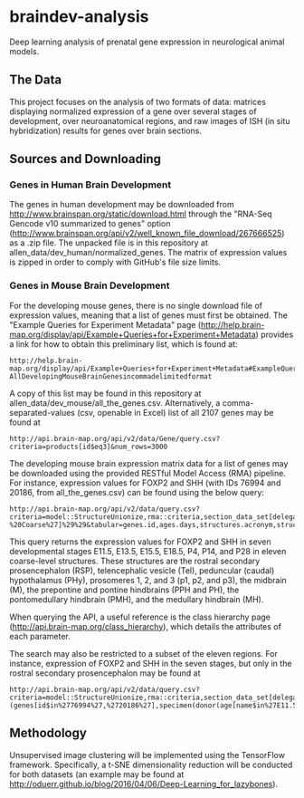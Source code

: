 # braindev-analysis
Deep learning analysis of prenatal gene expression in neurological animal models.
## The Data
This project focuses on the analysis of two formats of data: matrices displaying normalized expression of a gene over several stages of development, over neuroanatomical regions, and raw images of ISH (in situ hybridization) results for genes over brain sections. 
## Sources and Downloading
### Genes in Human Brain Development
The genes in human development may be downloaded from http://www.brainspan.org/static/download.html through the "RNA-Seq Gencode v10 summarized to genes" option (http://www.brainspan.org/api/v2/well_known_file_download/267666525) as a .zip file. The unpacked file is in this repository at allen_data/dev_human/normalized_genes. The matrix of expression values is zipped in order to comply with GitHub's file size limits.
### Genes in Mouse Brain Development
For the developing mouse genes, there is no single download file of expression values, meaning that a list of genes must first be obtained. The "Example Queries for Experiment Metadata" page (http://help.brain-map.org/display/api/Example+Queries+for+Experiment+Metadata) provides a link for how to obtain this preliminary list, which is found at:

```
http://help.brain-map.org/display/api/Example+Queries+for+Experiment+Metadata#ExampleQueriesforExperimentMetadata-AllDevelopingMouseBrainGenesincommadelimitedformat
```

A copy of this list may be found in this repository at allen_data/dev_mouse/all_the_genes.csv.
Alternatively, a comma-separated-values (csv, openable in Excel) list of all 2107 genes may be found at
```
http://api.brain-map.org/api/v2/data/Gene/query.csv?criteria=products[id$eq3]&num_rows=3000
```
The developing mouse brain expression matrix data for a list of genes may be downloaded using the provided RESTful Model Access (RMA) pipeline. For instance, expression values for FOXP2 and SHH (with IDs 76994 and 20186, from all_the_genes.csv) can be found using the below query:

```
http://api.brain-map.org/api/v2/data/query.csv?criteria=model::StructureUnionize,rma::criteria,section_data_set[delegate$eqfalse]%28genes[id$in%2776994%27,%2720186%27],specimen%28donor%28age[name$in%27E11.5%27,%27E13.5%27,%27E15.5%27,%27E18.5%27,%27P4%27,%27P14%27,%27P28%27]%29%29%29,structure%28structure_sets_structures%28structure_set[name$eq%27Developing%20Mouse%20-%20Coarse%27]%29%29&tabular=genes.id,ages.days,structures.acronym,structures.name,structures.graph_order,structure_unionizes.expression_energy&num_rows=10000000
```

This query returns the expression values for FOXP2 and SHH in seven developmental stages E11.5, E13.5, E15.5, E18.5, P4, P14, and P28 in eleven coarse-level structures. These structures are the rostral secondary prosencephalon (RSP), telencephalic vesicle (Tel), peduncular (caudal) hypothalamus (PHy), prosomeres 1, 2, and 3 (p1, p2, and p3), the midbrain (M), the prepontine and pontine hindbrains (PPH and PH), the pontomedullary hindbrain (PMH), and the medullary hindbrain (MH).

When querying the API, a useful reference is the class hierarchy page (http://api.brain-map.org/class_hierarchy), which details the attributes of each parameter. 

The search may also be restricted to a subset of the eleven regions. For instance, expression of FOXP2 and SHH in the seven stages, but only in the rostral secondary prosencephalon may be found at 

```
http://api.brain-map.org/api/v2/data/query.csv?criteria=model::StructureUnionize,rma::criteria,section_data_set[delegate$eqfalse](genes[id$in%2776994%27,%2720186%27],specimen(donor(age[name$in%27E11.5%27,%27E13.5%27,%27E15.5%27,%27E18.5%27,%27P4%27,%27P14%27,%27P28%27]))),structure(structure_sets_structures(structure[acronym$in%27RSP%27]))&tabular=genes.id,ages.days,structures.acronym,structures.name,structures.graph_order,structure_unionizes.expression_energy&num_rows=10000000
```

## Methodology
Unsupervised image clustering will be implemented using the TensorFlow framework. Specifically, a t-SNE dimensionality reduction will be conducted for both datasets (an example may be found at http://oduerr.github.io/blog/2016/04/06/Deep-Learning_for_lazybones).
